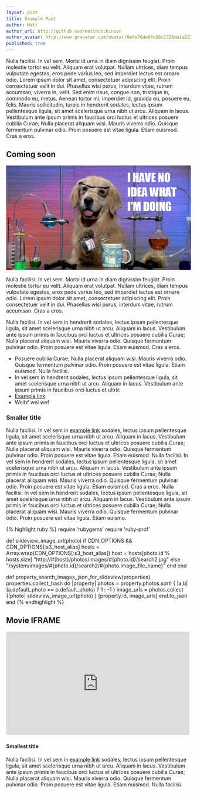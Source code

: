 ```yaml
---
layout: post
title: Example Post
author: Matt
author_url: http://github.com/matthutchinson
author_avatar: http://www.gravatar.com/avatar/9e0e76de0fe26c1326da1a232d4dd2f2?s=24
published: true
---
```

Nulla facilisi. In vel sem. Morbi id urna in diam dignissim feugiat. Proin molestie tortor eu velit. Aliquam erat volutpat. Nullam ultrices, diam tempus vulputate egestas, eros pede varius leo, sed imperdiet lectus est ornare odio. Lorem ipsum dolor sit amet, consectetuer adipiscing elit. Proin consectetuer velit in dui. Phasellus wisi purus, interdum vitae, rutrum accumsan, viverra in, velit. Sed enim risus, congue non, tristique in, commodo eu, metus. Aenean tortor mi, imperdiet id, gravida eu, posuere eu, felis. Mauris sollicitudin, turpis in hendrerit sodales, lectus ipsum pellentesque ligula, sit amet scelerisque urna nibh ut arcu. Aliquam in lacus. Vestibulum ante ipsum primis in faucibus orci luctus et ultrices posuere cubilia Curae; Nulla placerat aliquam wisi. Mauris viverra odio. Quisque fermentum pulvinar odio. Proin posuere est vitae ligula. Etiam euismod. Cras a eros.

## Coming soon

![picture of a dog](images/dog.jpg)

Nulla facilisi. In vel sem. Morbi id urna in diam dignissim feugiat. Proin molestie tortor eu velit. Aliquam erat volutpat. Nullam ultrices, diam tempus vulputate egestas, eros pede varius leo, sed imperdiet lectus est ornare odio. Lorem ipsum dolor sit amet, consectetuer adipiscing elit. Proin consectetuer velit in dui. Phasellus wisi purus, interdum vitae, rutrum accumsan. Cras a eros.

Nulla facilisi. In vel sem in hendrerit sodales, lectus ipsum pellentesque ligula, sit amet scelerisque urna nibh ut arcu. Aliquam in lacus. Vestibulum ante ipsum primis in faucibus orci luctus et ultrices posuere cubilia Curae; Nulla placerat aliquam wisi. Mauris viverra odio. Quisque fermentum pulvinar odio. Proin posuere est vitae ligula. Etiam euismod. Cras a eros.

*   Posuere cubilia Curae; Nulla placerat aliquam wisi. Mauris viverra odio. Quisque fermentum pulvinar odio. Proin posuere est vitae ligula. Etiam euismod.  Nulla facilisi.
*   In vel sem in hendrerit sodales, lectus ipsum pellentesque ligula, sit amet scelerisque urna nibh ut arcu. Aliquam in lacus. Vestibulum ante ipsum primis in faucibus orci luctus et ultric
*   [Example link](http://example.com/ "With a Title")
*   Weibf wei wef

### Smaller title

Nulla facilisi. In vel sem in [example link](http://example.com/ "With a Title") sodales, lectus ipsum pellentesque ligula, sit amet scelerisque urna nibh ut arcu. Aliquam in lacus. Vestibulum ante ipsum primis in faucibus orci luctus et ultrices posuere cubilia Curae; Nulla placerat aliquam wisi. Mauris viverra odio. Quisque fermentum pulvinar odio. Proin posuere est vitae ligula. Etiam euismod.  Nulla facilisi. In vel sem in hendrerit sodales, lectus ipsum pellentesque ligula, sit amet scelerisque urna nibh ut arcu. Aliquam in lacus. Vestibulum ante ipsum primis in faucibus orci luctus et ultrices posuere cubilia Curae; Nulla placerat aliquam wisi. Mauris viverra odio. Quisque fermentum pulvinar odio. Proin posuere est vitae ligula. Etiam euismod. Cras a eros. Nulla facilisi. In vel sem in hendrerit sodales, lectus ipsum pellentesque ligula, sit amet scelerisque urna nibh ut arcu. Aliquam in lacus. Vestibulum ante ipsum primis in faucibus orci luctus et ultrices posuere cubilia Curae; Nulla placerat aliquam wisi. Mauris viverra odio. Quisque fermentum pulvinar odio. Proin posuere est vitae ligula. Etiam euismo.

{% highlight ruby %}
require 'rubygems'
require 'ruby-prof'

def slideview_image_url(photo)
  if CDN_OPTIONS && CDN_OPTIONS[:s3_host_alias]
    hosts = Array.wrap(CDN_OPTIONS[:s3_host_alias])
    host  = hosts[photo.id % hosts.size]
    "http://#{host}/photos/images/#{photo.id}/search2.jpg"
  else
    "/system/images/#{photo.id}/search2/#{photo.image_file_name}"
  end
end

def property_search_images_json_for_slideview(properties)
  properties.collect_hash do |property|
    photos     = property.photos.sort! { |a,b| (a.default_photo ==  b.default_photo) ? 1 : -1 }
    image_urls = photos.collect {|photo| slideview_image_url(photo) }
    [property.id, image_urls]
  end.to_json
end
{% endhighlight %}

## Movie IFRAME

<iframe src="http://player.vimeo.com/video/2989396?title=0&amp;byline=0&amp;portrait=0&amp;color=fbff00" width="500" height="281" frameborder="0">texthastobehere</iframe>

#### Smallest title

Nulla facilisi. In vel sem in [example link](http://example.com/ "With a Title") sodales, lectus ipsum pellentesque ligula, sit amet scelerisque urna nibh ut arcu. Aliquam in lacus. Vestibulum ante ipsum primis in faucibus orci luctus et ultrices posuere cubilia Curae; Nulla placerat aliquam wisi. Mauris viverra odio. Quisque fermentum pulvinar odio. Proin posuere est vitae ligula. Etiam euismod.  Nulla facilisi.
